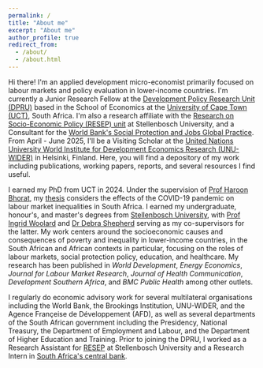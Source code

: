 ```yaml
---
permalink: /
title: "About me"
excerpt: "About me"
author_profile: true
redirect_from: 
  - /about/
  - /about.html
---
```


Hi there! I'm an applied development micro-economist primarily focused on labour markets and policy evaluation in lower-income countries. I'm currently a Junior Research Fellow at the [Development Policy Research Unit (DPRU)](https://commerce.uct.ac.za/dpru) based in the School of Economics at the [University of Cape Town (UCT)](https://uct.ac.za), South Africa. I'm also a research affiliate with the [Research on Socio-Economic Policy (RESEP) unit](https://resep.sun.ac.za) at Stellenbosch University, and a Consultant for the [World Bank's Social Protection and Jobs Global Practice](https://www.worldbank.org/en/about/unit/unit-dec/impactevaluation/programs/SocialProtectionJobs). From April - June 2025, I'll be a Visiting Scholar at the [United Nations University World Institute for Development Economics Research (UNU-WIDER)](https://www.wider.unu.edu) in Helsinki, Finland. Here, you will find a depository of my work including publications, working papers, reports, and several resources I find useful.

I earned my PhD from UCT in 2024. Under the supervision of [Prof Haroon Bhorat](https://commerce.uct.ac.za/dpru/prof-haroon-bhorat-profile), my [thesis](http://hdl.handle.net/11427/40999) considers the effects of the COVID-19 pandemic on labour market inequalities in South Africa. I earned my undergraduate, honour's, and master's degrees from [Stellenbosch University](http://www.sun.ac.za/english), with [Prof Ingrid Woolard](https://www.saldru.uct.ac.za/staff/ingrid-woolard/) and [Dr Debra Shepherd](https://resep.sun.ac.za/team-member/debra-shepherd/) serving as my co-supervisors for the latter. My work centers around the socioeconomic causes and consequences of poverty and inequality in lower-income countries, in the South African and African contexts in particular, focusing on the roles of labour markets, social protection policy, education, and healthcare. My research has been published in *World Development*, *Energy Economics*, *Journal for Labour Market Research*, *Journal of Health Communication*, *Development Southern Africa*, and *BMC Public Health* among other outlets.

I regularly do economic advisory work for several multilateral organisations including the World Bank, the Brookings Institution, UNU-WIDER, and the Agence Françeise de Développement (AFD), as well as several departments of the South African government including the Presidency, National Treasury, the Department of Employment and Labour, and the Department of Higher Education and Training. Prior to joining the DPRU, I worked as a Research Assistant for [RESEP](https://resep.sun.ac.za) at Stellenbosch University and a Research Intern in [South Africa's central bank](https://www.resbank.co.za/en/home).



 


